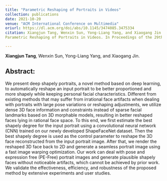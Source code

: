 ```yaml
---
title: "Parametric Reshaping of Portraits in Videos"
collection: publications
date: 2021-10-20
venue: "ACM International Conference on Multimedia" 
oriurl: https://dl.acm.org/doi/abs/10.1145/3474085.3475334
citation: Xiangjun Tang, Wenxin Sun, Yong-Liang Yang, and Xiaogang Jin. 2021.
Parametric Reshaping of Portraits in Videos. In Proceedings of the 29th ACM International Conference on Multimedia (MM ’21), October 20–24, 2021, Virtual Event, China. ACM, New York, NY, USA, 9 pages.

---
```

**Xiangjun Tang**, Wenxin Sun, Yong-Liang Yang, and Xiaogang Jin.



## Abstract:

We present deep shapely portraits, a novel method based on deep learning, to automatically reshape an input portrait to be better proportioned and more shapely while keeping personal facial characteristics. Different from existing methods that may suffer from irrational face artifacts when dealing with portraits with large pose variations or reshaping adjustments, we utilize dense 3D face information and constraints instead of sparse facial landmarks based on 3D morphable models, resulting in better reshaped faces lying in rational face space. To this end, we first estimate the best shapely degree for the input portrait using a convolutional neural network (CNN) trained on our newly developed ShapeFaceNet dataset. Then the best shapely degree is used as the control parameter to reshape the 3D face reconstructed from the input portrait image. After that, we render the reshaped 3D face back to 2D and generate a seamless portrait image using a fast image warping optimization. Our work can deal with pose and expression free (PE-Free) portrait images and generate plausible shapely faces without noticeable artifacts, which cannot be achieved by prior work. We validate the effectiveness, efficiency, and robustness of the proposed method by extensive experiments and user studies.